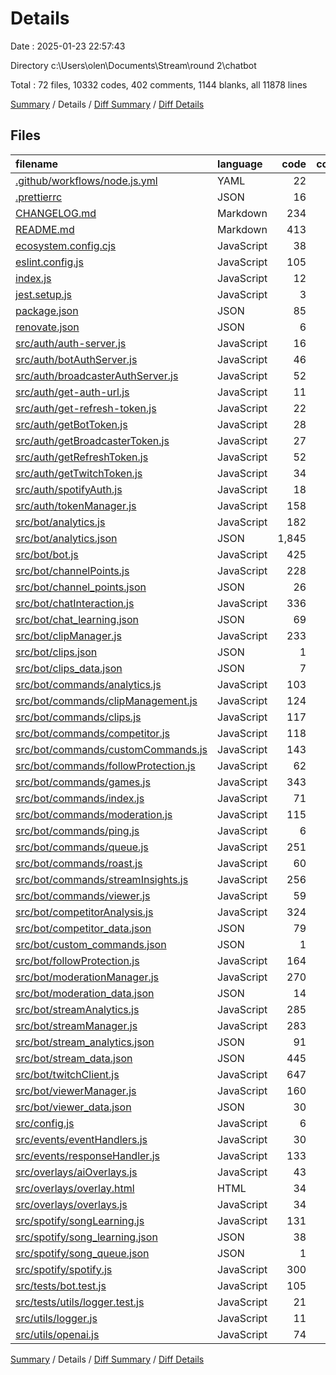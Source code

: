 # Details

Date : 2025-01-23 22:57:43

Directory c:\\Users\\olen\\Documents\\Stream\\round 2\\chatbot

Total : 72 files,  10332 codes, 402 comments, 1144 blanks, all 11878 lines

[Summary](results.md) / Details / [Diff Summary](diff.md) / [Diff Details](diff-details.md)

## Files
| filename | language | code | comment | blank | total |
| :--- | :--- | ---: | ---: | ---: | ---: |
| [.github/workflows/node.js.yml](/.github/workflows/node.js.yml) | YAML | 22 | 3 | 7 | 32 |
| [.prettierrc](/.prettierrc) | JSON | 16 | 0 | 1 | 17 |
| [CHANGELOG.md](/CHANGELOG.md) | Markdown | 234 | 0 | 29 | 263 |
| [README.md](/README.md) | Markdown | 413 | 0 | 87 | 500 |
| [ecosystem.config.cjs](/ecosystem.config.cjs) | JavaScript | 38 | 0 | 1 | 39 |
| [eslint.config.js](/eslint.config.js) | JavaScript | 105 | 0 | 2 | 107 |
| [index.js](/index.js) | JavaScript | 12 | 1 | 3 | 16 |
| [jest.setup.js](/jest.setup.js) | JavaScript | 3 | 0 | 1 | 4 |
| [package.json](/package.json) | JSON | 85 | 0 | 1 | 86 |
| [renovate.json](/renovate.json) | JSON | 6 | 0 | 1 | 7 |
| [src/auth/auth-server.js](/src/auth/auth-server.js) | JavaScript | 16 | 0 | 4 | 20 |
| [src/auth/botAuthServer.js](/src/auth/botAuthServer.js) | JavaScript | 46 | 1 | 9 | 56 |
| [src/auth/broadcasterAuthServer.js](/src/auth/broadcasterAuthServer.js) | JavaScript | 52 | 2 | 11 | 65 |
| [src/auth/get-auth-url.js](/src/auth/get-auth-url.js) | JavaScript | 11 | 0 | 4 | 15 |
| [src/auth/get-refresh-token.js](/src/auth/get-refresh-token.js) | JavaScript | 22 | 1 | 5 | 28 |
| [src/auth/getBotToken.js](/src/auth/getBotToken.js) | JavaScript | 28 | 1 | 6 | 35 |
| [src/auth/getBroadcasterToken.js](/src/auth/getBroadcasterToken.js) | JavaScript | 27 | 1 | 7 | 35 |
| [src/auth/getRefreshToken.js](/src/auth/getRefreshToken.js) | JavaScript | 52 | 0 | 12 | 64 |
| [src/auth/getTwitchToken.js](/src/auth/getTwitchToken.js) | JavaScript | 34 | 0 | 6 | 40 |
| [src/auth/spotifyAuth.js](/src/auth/spotifyAuth.js) | JavaScript | 18 | 1 | 5 | 24 |
| [src/auth/tokenManager.js](/src/auth/tokenManager.js) | JavaScript | 158 | 12 | 27 | 197 |
| [src/bot/analytics.js](/src/bot/analytics.js) | JavaScript | 182 | 15 | 29 | 226 |
| [src/bot/analytics.json](/src/bot/analytics.json) | JSON | 1,845 | 0 | 0 | 1,845 |
| [src/bot/bot.js](/src/bot/bot.js) | JavaScript | 425 | 20 | 25 | 470 |
| [src/bot/channelPoints.js](/src/bot/channelPoints.js) | JavaScript | 228 | 2 | 26 | 256 |
| [src/bot/channel\_points.json](/src/bot/channel_points.json) | JSON | 26 | 0 | 0 | 26 |
| [src/bot/chatInteraction.js](/src/bot/chatInteraction.js) | JavaScript | 336 | 29 | 50 | 415 |
| [src/bot/chat\_learning.json](/src/bot/chat_learning.json) | JSON | 69 | 0 | 0 | 69 |
| [src/bot/clipManager.js](/src/bot/clipManager.js) | JavaScript | 233 | 9 | 43 | 285 |
| [src/bot/clips.json](/src/bot/clips.json) | JSON | 1 | 0 | 0 | 1 |
| [src/bot/clips\_data.json](/src/bot/clips_data.json) | JSON | 7 | 0 | 0 | 7 |
| [src/bot/commands/analytics.js](/src/bot/commands/analytics.js) | JavaScript | 103 | 11 | 21 | 135 |
| [src/bot/commands/clipManagement.js](/src/bot/commands/clipManagement.js) | JavaScript | 124 | 14 | 27 | 165 |
| [src/bot/commands/clips.js](/src/bot/commands/clips.js) | JavaScript | 117 | 10 | 23 | 150 |
| [src/bot/commands/competitor.js](/src/bot/commands/competitor.js) | JavaScript | 118 | 2 | 14 | 134 |
| [src/bot/commands/customCommands.js](/src/bot/commands/customCommands.js) | JavaScript | 143 | 3 | 30 | 176 |
| [src/bot/commands/followProtection.js](/src/bot/commands/followProtection.js) | JavaScript | 62 | 7 | 9 | 78 |
| [src/bot/commands/games.js](/src/bot/commands/games.js) | JavaScript | 343 | 14 | 55 | 412 |
| [src/bot/commands/index.js](/src/bot/commands/index.js) | JavaScript | 71 | 9 | 11 | 91 |
| [src/bot/commands/moderation.js](/src/bot/commands/moderation.js) | JavaScript | 115 | 15 | 24 | 154 |
| [src/bot/commands/ping.js](/src/bot/commands/ping.js) | JavaScript | 6 | 0 | 1 | 7 |
| [src/bot/commands/queue.js](/src/bot/commands/queue.js) | JavaScript | 251 | 9 | 33 | 293 |
| [src/bot/commands/roast.js](/src/bot/commands/roast.js) | JavaScript | 60 | 2 | 8 | 70 |
| [src/bot/commands/streamInsights.js](/src/bot/commands/streamInsights.js) | JavaScript | 256 | 28 | 41 | 325 |
| [src/bot/commands/viewer.js](/src/bot/commands/viewer.js) | JavaScript | 59 | 10 | 7 | 76 |
| [src/bot/competitorAnalysis.js](/src/bot/competitorAnalysis.js) | JavaScript | 324 | 13 | 46 | 383 |
| [src/bot/competitor\_data.json](/src/bot/competitor_data.json) | JSON | 79 | 0 | 0 | 79 |
| [src/bot/custom\_commands.json](/src/bot/custom_commands.json) | JSON | 1 | 0 | 0 | 1 |
| [src/bot/followProtection.js](/src/bot/followProtection.js) | JavaScript | 164 | 18 | 32 | 214 |
| [src/bot/moderationManager.js](/src/bot/moderationManager.js) | JavaScript | 270 | 7 | 40 | 317 |
| [src/bot/moderation\_data.json](/src/bot/moderation_data.json) | JSON | 14 | 0 | 0 | 14 |
| [src/bot/streamAnalytics.js](/src/bot/streamAnalytics.js) | JavaScript | 285 | 5 | 33 | 323 |
| [src/bot/streamManager.js](/src/bot/streamManager.js) | JavaScript | 283 | 20 | 43 | 346 |
| [src/bot/stream\_analytics.json](/src/bot/stream_analytics.json) | JSON | 91 | 0 | 0 | 91 |
| [src/bot/stream\_data.json](/src/bot/stream_data.json) | JSON | 445 | 0 | 0 | 445 |
| [src/bot/twitchClient.js](/src/bot/twitchClient.js) | JavaScript | 647 | 48 | 82 | 777 |
| [src/bot/viewerManager.js](/src/bot/viewerManager.js) | JavaScript | 160 | 5 | 24 | 189 |
| [src/bot/viewer\_data.json](/src/bot/viewer_data.json) | JSON | 30 | 0 | 0 | 30 |
| [src/config.js](/src/config.js) | JavaScript | 6 | 0 | 1 | 7 |
| [src/events/eventHandlers.js](/src/events/eventHandlers.js) | JavaScript | 30 | 0 | 6 | 36 |
| [src/events/responseHandler.js](/src/events/responseHandler.js) | JavaScript | 133 | 3 | 16 | 152 |
| [src/overlays/aiOverlays.js](/src/overlays/aiOverlays.js) | JavaScript | 43 | 2 | 7 | 52 |
| [src/overlays/overlay.html](/src/overlays/overlay.html) | HTML | 34 | 1 | 2 | 37 |
| [src/overlays/overlays.js](/src/overlays/overlays.js) | JavaScript | 34 | 2 | 9 | 45 |
| [src/spotify/songLearning.js](/src/spotify/songLearning.js) | JavaScript | 131 | 13 | 17 | 161 |
| [src/spotify/song\_learning.json](/src/spotify/song_learning.json) | JSON | 38 | 0 | 0 | 38 |
| [src/spotify/song\_queue.json](/src/spotify/song_queue.json) | JSON | 1 | 0 | 0 | 1 |
| [src/spotify/spotify.js](/src/spotify/spotify.js) | JavaScript | 300 | 25 | 48 | 373 |
| [src/tests/bot.test.js](/src/tests/bot.test.js) | JavaScript | 105 | 1 | 14 | 120 |
| [src/tests/utils/logger.test.js](/src/tests/utils/logger.test.js) | JavaScript | 21 | 0 | 4 | 25 |
| [src/utils/logger.js](/src/utils/logger.js) | JavaScript | 11 | 0 | 3 | 14 |
| [src/utils/openai.js](/src/utils/openai.js) | JavaScript | 74 | 7 | 11 | 92 |

[Summary](results.md) / Details / [Diff Summary](diff.md) / [Diff Details](diff-details.md)